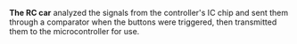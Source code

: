 **The RC car** analyzed the signals from the controller's IC chip and sent them through a comparator when the buttons were triggered, then transmitted them to the microcontroller for use.
